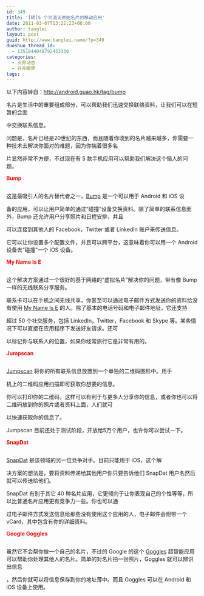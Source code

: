 ```yaml
---
id: 349
title: '[转]5 个可消灭原始名片的移动应用'
date: 2011-03-07T13:22:23+00:00
author: tanglei
layout: post
guid: http://www.tanglei.name/?p=349
duoshuo_thread_id:
  - 1351844048792453330
categories:
  - 业界动态
  - 开开眼界
tags:
---
```

以下内容转自：http://android.guao.hk/tag/bump

<div class="content">
  <p>
    名片是生活中的重要组成部分，可以帮助我们迅速交换联络资料，让我们可以在短暂的会面
  </p>
  
  <p>
    中交换联系信息。
  </p>
  
  <p>
    问题是，名片已经是20世纪的东西，而且随着你收到的名片越来越多，你需要一种技术去解决你面对的难题，因为你揣着很多名
  </p>
  
  <p>
    片显然非常不方便，不过现在有 5 款手机应用可以帮助我们解决这个恼人的问题。
  </p>
  
  <p>
    <strong><span style="color: #ff0000;">Bump</span></strong>
  </p>
  
  <p style="text-align: center;">
    <strong><a href="http://android.guao.hk/wp-content/uploads/2011/01/business-cards-01.jpg"><img class="size-full wp-image-9970 aligncenter" title="business cards 01" src="http://android.guao.hk/wp-content/uploads/2011/01/business-cards-01.jpg" alt=""  /></a></strong>
  </p>
  
  <p>
    <strong> </strong><strong> </strong>
  </p>
  
  <p>
    <strong> </strong>
  </p>
  
  <p>
    这是最吸引人的名片替代者之一，<a href="http://bu.mp/" target="_blank">Bump</a> 是一个可以用于 Android 和 iOS 设
  </p>
  
  <p>
    备的应用，可以让用户简单的通过“碰撞”设备交换资料。除了简单的联系信息而外，Bump 还允许用户分享照片和日程安排，并且
  </p>
  
  <p>
    可以连接到其他人的 Facebook，Twitter 或者 LinkedIn 账户来传送信息。
  </p>
  
  <p>
    它可以让你设置多个配置文件，并且可以跨平台，这意味着你可以用一个 Android 设备去“碰撞”一个 iOS 设备。
  </p>
  
  <p>
    <strong><span style="color: #ff0000;">My Name Is E</span></strong>
  </p>
  
  <p style="text-align: center;">
    <a href="http://android.guao.hk/wp-content/uploads/2011/01/business-cards-02.jpg"><img class="size-full wp-image-9971 aligncenter" title="business cards 02" src="http://android.guao.hk/wp-content/uploads/2011/01/business-cards-02.jpg" alt=""  /></a>
  </p>
  
  <p>
    这个解决方案通过一个很好的基于网络的“虚拟名片”解决你的问题，带有像 Bump 一样的无线联系分享服务。
  </p>
  
  <p>
    联系卡可以在手机之间无线共享，你甚至可以通过电子邮件方式发送你的资料给没有使用 <a href="http://www.mynameise.com/" target="_blank">My Name Is E</a> 的人。除了基本的电话号码和电子邮件地址，它还支持
  </p>
  
  <p>
    超过 50 个社交服务，包括 LinkedIn，Twitter，Facebook 和 Skype 等。某些情况下可以直接在应用程序下发送好友请求。还可
  </p>
  
  <p>
    以标记你与联系人的位置，如果你经常旅行它是非常有用的。
  </p>
  
  <p>
    <strong><span style="color: #ff0000;">Jumpscan</span></strong>
  </p>
  
  <p>
    <strong><img class="aligncenter size-full wp-image-9972" title="business cards 03" src="http://android.guao.hk/wp-content/uploads/2011/01/business-cards-03.jpg" alt=""  /></strong>
  </p>
  
  <p>
    <strong> </strong><strong> </strong>
  </p>
  
  <p>
    <strong> </strong>
  </p>
  
  <p>
    <a href="http://jumpscan.com/" target="_blank">Jumpscan</a> 将你的所有联系信息放置到一个单独的二维码图形中。用手
  </p>
  
  <p>
    机上的二维码应用扫描即可获取你想要的信息。
  </p>
  
  <p>
    你可以打印你的二维码，这样可以有利于与更多人分享你的信息，或者你也可以将二维码放到你的照片或者资料上面，人们就可
  </p>
  
  <p>
    以快速获取你的信息了。
  </p>
  
  <p>
    Jumpscan 目前还处于测试阶段，开放给5万个用户，也许你可以尝试一下。
  </p>
  
  <p>
    <strong><span style="color: #ff0000;">SnapDat</span></strong>
  </p>
  
  <p>
    <strong><img class="aligncenter size-full wp-image-9973" title="business cards 04" src="http://android.guao.hk/wp-content/uploads/2011/01/business-cards-04.jpg" alt=""  /></strong>
  </p>
  
  <p>
    <strong> </strong><strong> </strong>
  </p>
  
  <p>
    <strong> </strong>
  </p>
  
  <p>
    <a href="http://www.snapdat.com/" target="_blank">SnapDat</a> 是该领域的另一位竞争对手。目前只能用于 iOS，这个解
  </p>
  
  <p>
    决方案的想法是，要将资料传递给其他用户你只要告诉他们 SnapDat 用户名然后就可以传送给他们。
  </p>
  
  <p>
    SnapDat 有别于其它 40 种名片应用，它更倾向于让你表现自己的个性等等，所以比普通名片应用更有竞争力一些。你也可以通
  </p>
  
  <p>
    过电子邮件方式发送信息给那些没有使用这个应用的人，电子邮件会附带一个 vCard，其中包含有你的详细资料。
  </p>
  
  <p>
    <strong><span style="color: #ff0000;">Google Goggles</span></strong>
  </p>
  
  <p>
    <strong><img class="aligncenter size-full wp-image-9974" title="business cards 05" src="http://android.guao.hk/wp-content/uploads/2011/01/business-cards-05.jpg" alt=""  /></strong>
  </p>
  
  <p>
    <strong> </strong><strong> </strong>
  </p>
  
  <p>
    <strong> </strong>
  </p>
  
  <p>
    虽然它不会帮你做一个自己的名片，不过的 Google 的这个 <a href="http://www.google.com/mobile/goggles/" target="_blank">Goggles</a> 超智能应用可以帮助你处理其他人的名片。简单的对名片拍一张照片，Goggles 就可以辨识出信息
  </p>
  
  <p>
    ，然后你就可以将信息保存到你的地址薄中。而且 Goggles 可以在 Android 和 iOS 设备上使用。
  </p>
</div>
